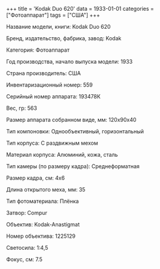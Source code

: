 +++
title = 'Kodak Duo 620'
data = 1933-01-01
categories = ["Фотоаппарат"]
tags = ["США"]
+++

Название модели, книги: Kodak Duo 620

Бренд, издательство, фабрика, завод: Kodak

Категория: Фотоаппарат

Год производства, начало выпуска модели: 1933

Страна производитель: США

Инвентаризационный номер: 559

Серийный номер аппарата: 193478К

Вес, гр: 563

Размер аппарата  собранном виде, мм: 120х90х40

Тип компоновки: Однообъективный, горизонтальный

Тип корпуса: С раздвижным мехом

Материал корпуса: Алюминий, кожа, сталь

Тип камеры (по размеру кадра): Среднеформатная

Размер кадра, см: 4х6

Длина открытого меха, мм: 35

Тип фотоматериала: Плёнка

Затвор: Compur

Объектив: Kodak-Anastigmat

Номер объектива: 1225129

Светосила: 1:4,5

Фокус, см: 7.5

